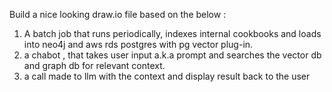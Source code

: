 Build a nice looking draw.io file based on the below : 
1. A batch job that runs periodically, indexes internal cookbooks and loads into neo4j and aws rds postgres with pg vector plug-in.
2. a chabot , that takes user input a.k.a prompt and searches the vector db and graph db for relevant context.
3. a call made to llm with the context and display result back to the user 
